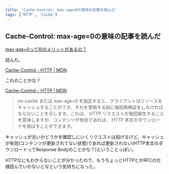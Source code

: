 ```yaml
---
title: 'Cache-Control: max-age=0の意味の記事を読んだ'
tags: ['HTTP', 'Cache']
---
```


## Cache-Control: max-age=0の意味の記事を読んだ

[max\-age=0って何のメリットがあるの？](https://zenn.dev/dowanna6/articles/1430a4100b2c8a)

読んだ。

[Cache\-Control \- HTTP \| MDN](https://developer.mozilla.org/ja/docs/Web/HTTP/Headers/Cache-Control#expiration)

これのことかな？

[Cache\-Control \- HTTP \| MDN](https://developer.mozilla.org/ja/docs/Web/HTTP/Headers/Cache-Control#requiring_revalidation)

> no-cache または max-age=0 を指定すると、クライアントはリソースをキャッシュすることができ、それを使用する前に毎回再検証をしなければならないことを示します。これは、 HTTP リクエストが毎回発生することを意味しますが、コンテンツが有効であれば、 HTTP 本文のダウンロードを飛ばすことができます。

キャッシュが古いかどうかを確認しにいくリクエストは投げるけど、キャッシュが有効(コンテンツが更新されてない状態)であれば更新されない(HTTP本文のダウンロードってResponse Bodyのことかな？)ということっぽい。

HTTPなにもわからないことが分かったので、もうちょっとHTTPとかRFCの仕様読んでいかないとなという気持ちになった。